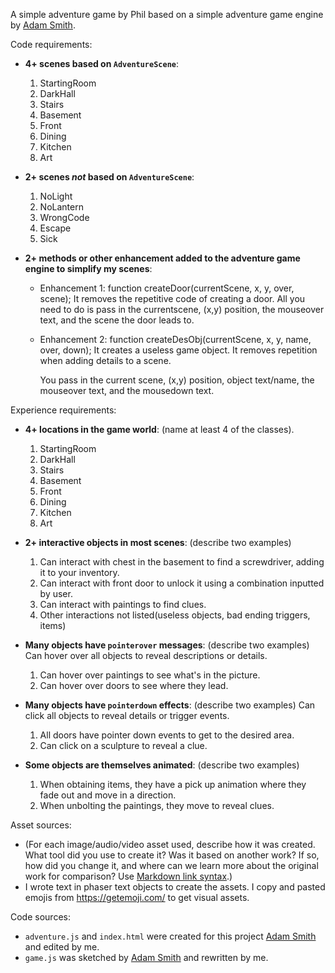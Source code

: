 A simple adventure game by Phil based on a simple adventure game engine by [Adam Smith](https://github.com/rndmcnlly).

Code requirements:
- **4+ scenes based on `AdventureScene`**: 
    1. StartingRoom
    2. DarkHall
    3. Stairs
    4. Basement
    5. Front
    6. Dining
    7. Kitchen
    8. Art
    
- **2+ scenes *not* based on `AdventureScene`**:
    1. NoLight
    2. NoLantern
    3. WrongCode
    4. Escape
    5. Sick

- **2+ methods or other enhancement added to the adventure game engine to simplify my scenes**:
    - Enhancement 1: function createDoor(currentScene, x, y, over, scene);
        It removes the repetitive code of creating a door. All you need to do is
        pass in the currentscene, (x,y) position, the mouseover text,
        and the scene the door leads to.

    - Enhancement 2: function createDesObj(currentScene, x, y, name, over, down);
        It creates a useless game object. It removes repetition when adding details
        to a scene.

        You pass in the current scene, (x,y) position, object text/name, the mouseover text,
        and the mousedown text.

Experience requirements:
- **4+ locations in the game world**: (name at least 4 of the classes).
    1. StartingRoom
    2. DarkHall
    3. Stairs
    4. Basement
    5. Front
    6. Dining
    7. Kitchen
    8. Art
    
- **2+ interactive objects in most scenes**: (describe two examples)
    1. Can interact with chest in the basement to find a screwdriver,
        adding it to your inventory.
    2. Can interact with front door to unlock it using a combination inputted
        by user.
    3. Can interact with paintings to find clues.
    4. Other interactions not listed(useless objects, bad ending triggers, items)

- **Many objects have `pointerover` messages**: (describe two examples)
    Can hover over all objects to reveal descriptions or details.
    1. Can hover over paintings to see what's in the picture.
    2. Can hover over doors to see where they lead.

- **Many objects have `pointerdown` effects**: (describe two examples)
    Can click all objects to reveal details or trigger events.
    1. All doors have pointer down events to get to the desired area.
    2. Can click on a sculpture to reveal a clue.

- **Some objects are themselves animated**: (describe two examples)
    1. When obtaining items, they have a pick up animation where they fade out and move in a direction.
    2. When unbolting the paintings, they move to reveal clues.

Asset sources:
- (For each image/audio/video asset used, describe how it was created. What tool did you use to create it? Was it based on another work? If so, how did you change it, and where can we learn more about the original work for comparison? Use [Markdown link syntax](https://docs.github.com/en/get-started/writing-on-github/getting-started-with-writing-and-formatting-on-github/basic-writing-and-formatting-syntax#links).)
- I wrote text in phaser text objects to create the assets. I copy and pasted emojis from https://getemoji.com/ to get visual assets.


Code sources:
- `adventure.js` and `index.html` were created for this project [Adam Smith](https://github.com/rndmcnlly) and edited by me.
- `game.js` was sketched by [Adam Smith](https://github.com/rndmcnlly) and rewritten by me.
